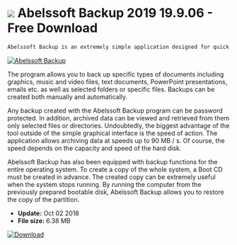 # ![](https://cdn.softexe.net/static/icon/6/abelssoft-backup-9778.jpg) Abelssoft Backup 2019 19.9.06 - Free Download

```sh
Abelssoft Backup is an extremely simple application designed for quick backup of data located on the hard disk.
```
[![Abelssoft Backup](https://gallery.dpcdn.pl/imgc/Tools/7318/g_-_420x350_1.5_-_x20120201110918_00.png)](https://softexe.net/win/disks-files/data-recovery/abelssoft-backup:aggh.html)

The program allows you to back up specific types of documents including graphics, music and video files, text documents, PowerPoint presentations, emails etc. as well as selected folders or specific files. Backups can be created both manually and automatically.
 
 Any backup created with the Abelssoft Backup program can be password protected. In addition, archived data can be viewed and retrieved from them only selected files or directories. Undoubtedly, the biggest advantage of the tool outside of the simple graphical interface is the speed of action. The application allows archiving data at speeds up to 90 MB / s. Of course, the speed depends on the capacity and speed of the hard disk.
 
 Abelssoft Backup has also been equipped with backup functions for the entire operating system. To create a copy of the whole system, a Boot CD must be created in advance. The created copy can be extremely useful when the system stops running. By running the computer from the previously prepared bootable disk, Abelssoft Backup allows you to restore the copy of the partition.


- **Update:** Oct 02 2018
- **File size:** 6.38 MB

[![Download](https://cdn.softexe.net/static/img/download.png)](https://softexe.net/win/disks-files/data-recovery/abelssoft-backup:aggh.html)


